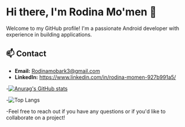 # Hi there, I'm Rodina Mo'men 👋

Welcome to my GitHub profile! I'm a passionate Android developer with experience in building applications. 
## 📫 Contact
- **Email:** Rodinamobark3@gmail.com
- **LinkedIn:** https://www.linkedin.com/in/rodina-momen-927b991a5/
  
-[![Anurag's GitHub stats](https://github-readme-stats.vercel.app/api?username=rodinamomen)](https://github.com/anuraghazra/github-readme-stats)

-![Top Langs](https://github-readme-stats.vercel.app/api/top-langs/?username=anuraghazra&hide_progress=true)

-Feel free to reach out if you have any questions or if you'd like to collaborate on a project!
